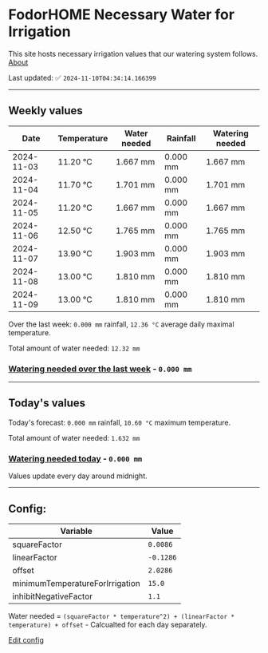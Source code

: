 # FodorHOME Necessary Water for Irrigation

This site hosts necessary irrigation values that our watering system follows. [About](https://github.com/redyau/irrigation)

Last updated: ✅ `2024-11-10T04:34:14.166399`

---

## Weekly values

| Date | Temperature | Water needed | Rainfall | Watering needed |
|-----|-----|-----|-----|-----|
| 2024-11-03 | 11.20 °C | 1.667 mm | 0.000 mm | 1.667 mm |
| 2024-11-04 | 11.70 °C | 1.701 mm | 0.000 mm | 1.701 mm |
| 2024-11-05 | 11.20 °C | 1.667 mm | 0.000 mm | 1.667 mm |
| 2024-11-06 | 12.50 °C | 1.765 mm | 0.000 mm | 1.765 mm |
| 2024-11-07 | 13.90 °C | 1.903 mm | 0.000 mm | 1.903 mm |
| 2024-11-08 | 13.00 °C | 1.810 mm | 0.000 mm | 1.810 mm |
| 2024-11-09 | 13.00 °C | 1.810 mm | 0.000 mm | 1.810 mm |


Over the last week: `0.000 mm` rainfall, `12.36 °C` average daily maximal temperature.

Total amount of water needed: `12.32 mm`

### [Watering needed over the last week](lastweek.txt) - `0.000 mm`

---

## Today's values

Today's forecast: `0.000 mm` rainfall, `10.60 °C` maximum temperature.

Total amount of water needed: `1.632 mm`

### [Watering needed today](today.txt) - `0.000 mm`

Values update every day around midnight.

---

## Config:

| Variable | Value |
|-----|-----|
| squareFactor | `0.0086` |
| linearFactor | `-0.1286` |
| offset | `2.0286` |
| minimumTemperatureForIrrigation | `15.0` |
| inhibitNegativeFactor | `1.1` |

Water needed = `(squareFactor * temperature^2) + (linearFactor * temperature) + offset` - Calcualted for each day separately.

[Edit config](https://github.com/RedyAu/irrigation/edit/main/config.json)
